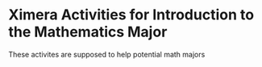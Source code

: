 Ximera Activities for Introduction to the Mathematics Major
===========================================================

These activites are supposed to help potential math majors
